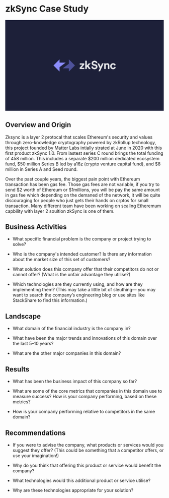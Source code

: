 # zkSync Case Study
![zkSync](./resource/zkSync.png)
## Overview and Origin
Zksync is a layer 2 protocal that scales Ethereum's security and values through zero-knowledge cryptography powered by zkRollup technology, this project founded by Matter Labs intially strated at June in 2020 with this first product zkSync 1.0. From lastest series C round brings the total funding of 458 million. This includes a separate $200 million dedicated ecosystem fund, $50 million Series B led by a16z (crypto venture capital fund), and $8 million in Series A and Seed round. 

Over the past couple years, the biggest pain point with Ethereum transaction has been gas fee. Those gas fees are not variable, if you try to send $2 worth of Ethereum or $1millions, you will be pay the same amount in gas fee which depending on the demaned of the network, it will be quite discouraging for people who just gets their hands on crptos for small transaction. Many different team have been working on scaling Etheremum capbility with layer 2 soultion zkSync is one of them.

## Business Activities

* What specific financial problem is the company or project trying to solve?

* Who is the company's intended customer?  Is there any information about the market size of this set of customers?

* What solution does this company offer that their competitors do not or cannot offer? (What is the unfair advantage they utilise?)

* Which technologies are they currently using, and how are they implementing them? (This may take a little bit of sleuthing–– you may want to search the company’s engineering blog or use sites like StackShare to find this information.)


## Landscape

* What domain of the financial industry is the company in?

* What have been the major trends and innovations of this domain over the last 5–10 years?

* What are the other major companies in this domain?


## Results

* What has been the business impact of this company so far?

* What are some of the core metrics that companies in this domain use to measure success? How is your company performing, based on these metrics?

* How is your company performing relative to competitors in the same domain?


## Recommendations

* If you were to advise the company, what products or services would you suggest they offer? (This could be something that a competitor offers, or use your imagination!)

* Why do you think that offering this product or service would benefit the company?

* What technologies would this additional product or service utilise?

* Why are these technologies appropriate for your solution?
